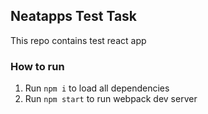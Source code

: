 ## Neatapps Test Task
 This repo contains test react app
### How to run
1. Run ```npm i``` to load all dependencies
2. Run ```npm start``` to run webpack dev server
